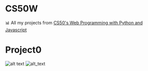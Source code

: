 # CS50W
:bar_chart: All my projects from [CS50's Web Programming with Python and Javascript](https://courses.edx.org/courses/course-v1:HarvardX+CS50W+Web/course/)

# Project0
![alt text](https://github.com/Mvrs/CS50W/blob/master/project0-screenshots/homeLandScape.png)
![alt_text](https://github.com/Mvrs/CS50W/blob/master/project0-screenshots/constructionHome.png)

